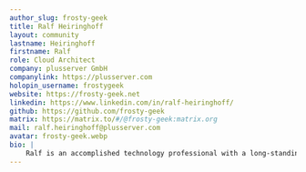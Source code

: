 ```yaml
---
author_slug: frosty-geek
title: Ralf Heiringhoff
layout: community
lastname: Heiringhoff
firstname: Ralf
role: Cloud Architect
company: plusserver GmbH
companylink: https://plusserver.com
holopin_username: frostygeek
website: https://frosty-geek.net
linkedin: https://www.linkedin.com/in/ralf-heiringhoff/
github: https://github.com/frosty-geek
matrix: https://matrix.to/#/@frosty-geek:matrix.org
mail: ralf.heiringhoff@plusserver.com
avatar: frosty-geek.webp
bio: |
    Ralf is an accomplished technology professional with a long-standing passion for the open source community. Throughout his journey, Ralf has evolved from being a specialist in a particular area of technology to becoming a generalist, with a broad understanding of various technologies and their applications. He has been acknowledged for his ability to be able to understand the nuances of different technologies and apply them to solve real-world problems.
---
```

